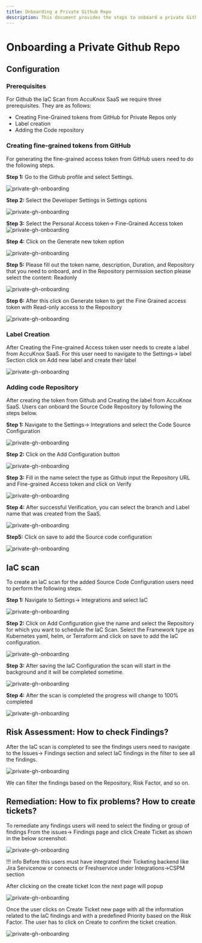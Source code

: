 ```yaml
---
title: Onboarding a Private Github Repo
description: This document provides the steps to onboard a private Github repository on AccuKnox SaaS.
---
```


# Onboarding a Private Github Repo

## Configuration

### Prerequisites

For Github the IaC Scan from AccuKnox SaaS we require three prerequisites. They are as follows:

- Creating Fine-Grained tokens from GitHub for Private Repos only
- Label creation
- Adding the Code repository

### Creating fine-grained tokens from GitHub  

For generating the fine-grained access token from GitHub users need to do the following steps.

**Step 1:** Go to the Github profile and select Settings.

![private-gh-onboarding](images/private-gh-onboarding/image2.png)

**Step 2:** Select the Developer Settings in Settings options

![private-gh-onboarding](images/private-gh-onboarding/image5.png)

**Step 3:** Select the Personal Access token-> Fine-Grained Access token
![private-gh-onboarding](images/private-gh-onboarding/image9.png)

**Step 4:** Click on the Generate new token option

![private-gh-onboarding](images/private-gh-onboarding/image15.png)

**Step 5:** Please fill out the token name, description, Duration, and Repository that you need to onboard, and in the Repository permission section please select the content: Readonly

![private-gh-onboarding](images/private-gh-onboarding/image19.png)

**Step 6:** After this click on Generate token to get the Fine Grained access token with Read-only access to the Repository

![private-gh-onboarding](images/private-gh-onboarding/image6.png)

### Label Creation

After Creating the Fine-grained Access token user needs to create a label from AccuKnox SaaS. For this user need to navigate to the Settings-> label Section click on Add new label and create their label

![private-gh-onboarding](images/private-gh-onboarding/image20.png)

### Adding code Repository

After creating the token from Github and Creating the label from AccuKnox SaaS. Users can onboard the Source Code Repository by following the steps below.

**Step 1:** Navigate to the Settings-> Integrations and select the Code Source Configuration

![private-gh-onboarding](images/private-gh-onboarding/image7.png)

**Step 2:** Click on the Add Configuration button

![private-gh-onboarding](images/private-gh-onboarding/image18.png)

**Step 3:** Fill in the name select the type as Github input the Repository URL and Fine-grained Access token and click on Verify

![private-gh-onboarding](images/private-gh-onboarding/image13.png)

**Step 4:** After successful Verification, you can select the branch and Label name that was created from the SaaS.

![private-gh-onboarding](images/private-gh-onboarding/image10.png)

**Step5:** Click on save to add the Source code configuration

![private-gh-onboarding](images/private-gh-onboarding/image14.png)

## IaC scan

To create an IaC scan for the added Source Code Configuration users need to perform the following steps.

**Step 1:** Navigate to Settings-> Integrations and select IaC

![private-gh-onboarding](images/private-gh-onboarding/image8.png)

**Step 2:** Click on Add Configuration give the name and select the Repository for which you want to schedule the IaC Scan. Select the Framework type as Kubernetes yaml, helm, or Terraform and click on save to add the IaC configuration.

![private-gh-onboarding](images/private-gh-onboarding/image1.png)

**Step 3:** After saving the IaC Configuration the scan will start in the background and it will be completed sometime.

![private-gh-onboarding](images/private-gh-onboarding/image4.png)

**Step 4:** After the scan is completed the progress will change to 100% completed

![private-gh-onboarding](images/private-gh-onboarding/image11.png)

## Risk Assessment: How to check Findings?

After the IaC scan is completed to see the findings users need to navigate to the Issues-> Findings section and select IaC findings in the filter to see all the findings.

![private-gh-onboarding](images/private-gh-onboarding/image17.png)

We can filter the findings based on the Repository, Risk Factor, and so on.

## Remediation: How to fix problems? How to create tickets?

To remediate any findings users will need to select the finding or group of findings From the issues-> Findings page and click Create Ticket as shown in the below screenshot.

![private-gh-onboarding](images/private-gh-onboarding/image12.png)

!!! info
    Before this users must have integrated their Ticketing backend like Jira Servicenow or connects or Freshservice under Integrations->CSPM section

After clicking on the create ticket Icon the next page will popup

![private-gh-onboarding](images/private-gh-onboarding/image3.png)

Once the user clicks on Create Ticket new page with all the information related to the IaC findings and with a predefined Priority based on the Risk Factor. The user has to click on Create to confirm the ticket creation.

![private-gh-onboarding](images/private-gh-onboarding/image16.png)
